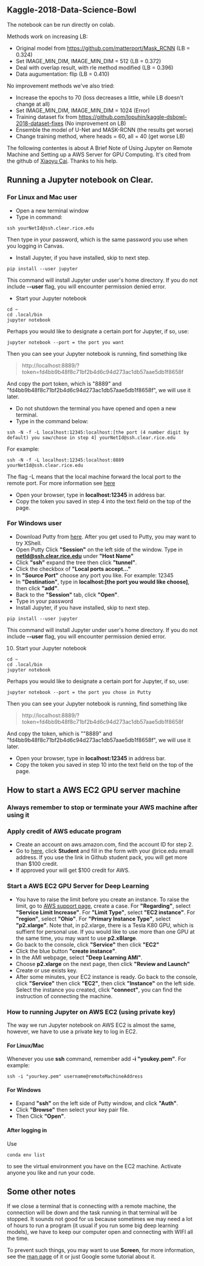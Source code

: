 ## Kaggle-2018-Data-Science-Bowl

The notebook can be run directly on colab.

Methods work on increasing LB:

* Original model from https://github.com/matterport/Mask_RCNN (LB = 0.324)
* Set IMAGE\_MIN\_DIM, IMAGE\_MIN\_DIM = 512 (LB = 0.372)
* Deal with overlap result, with rle method modified (LB = 0.396)
* Data augumentation: flip (LB = 0.410)

No improvement methods we've also tried:

* Increase the epochs to 70 (loss decreases a little, while LB doesn't change at all)
* Set IMAGE\_MIN\_DIM, IMAGE\_MIN\_DIM = 1024 (Error)
* Training dataset fix from https://github.com/lopuhin/kaggle-dsbowl-2018-dataset-fixes (No improvement on LB)
* Ensemble the model of U-Net and MASK-RCNN (the results get worse)
* Change training method, where heads = 60, all = 40 (get worse LB)

The following contentes is about A Brief Note of Using Jupyter on Remote Machine and Setting up a AWS Server for GPU Computing. It's cited from the github of [Xiaoyu Cai][6]. Thanks to his help.

## **Running a Jupyter notebook on Clear.**
### For Linux and Mac user

 * Open a new terminal window
 * Type in command: 
```
ssh yourNetId@ssh.clear.rice.edu
```
Then type in your password, which is the same password you use when you logging in Canvas.
 * Install Jupyter, if you have installed, skip to next step.
```
pip install --user jupyter
```
This command will install Jupyter under user's home directory. If you do not include **--user** flag, you will encounter permission denied error.
 * Start your Jupyter notebook
```
cd ~ 
cd .local/bin
jupyter notebook 
```

Perhaps you would like to designate a certain port for Jupyter, if so, use:

```
jupyter notebook --port = the port you want
```
Then you can see your Jupyter notebook is running, find something like 

>  http://localhost:8889/?token=fd4bb9b48f8c71bf2b4d6c94d273ac1db57aae5db1f8658f

And copy the port token, which is "8889" and "fd4bb9b48f8c71bf2b4d6c94d273ac1db57aae5db1f8658f", we will use it later.

* Do not shutdown the terminal you have opened and open a new terminal.
* Type in the command below:

```
ssh -N -f -L localhost:12345:localhost:[the port (4 number digit by default) you saw/chose in step 4] yourNetId@ssh.clear.rice.edu
```

For example:

```
ssh -N -f -L localhost:12345:localhost:8889 yourNetId@ssh.clear.rice.edu
```

The flag -L means that the local machine forward the local port to the remote port. For more information see [here][1] 

* Open your browser, type in **localhost:12345** in address bar.
* Copy the token you saved in step 4 into the text field on the top of the page.

### For Windows user
* Download Putty from [here][2]. After you get used to Putty, you may want to try XShell.
* Open Putty Click **"Session"** on the left side of the window. Type in **netId@ssh.clear.rice.edu** under **"Host Name"**
* Click **"ssh"** expand the tree then click **"tunnel"**.
* Click the checkbox of **"Local ports accept..."**
* In **"Source Port"** choose any port you like. For example: 12345
* In **"Destination"**, type in **localhost:[the port you would like choose]**, then click **"add"**. 
* Back to the **"Session"** tab, click **"Open"**.
* Type in your password
* Install Jupyter, if you have installed, skip to next step.
```
pip install --user jupyter
```
This command will install Jupyter under user's home directory. If you do not include **--user** flag, you will encounter permission denied error.

10. Start your Jupyter notebook
```
cd ~ 
cd .local/bin
jupyter notebook 
```

Perhaps you would like to designate a certain port for Jupyter, if so, use:

```
jupyter notebook --port = the port you chose in Putty
```
Then you can see your Jupyter notebook is running, find something like 

>  http://localhost:8889/?token=fd4bb9b48f8c71bf2b4d6c94d273ac1db57aae5db1f8658f

And copy the token, which is ""8889" and "fd4bb9b48f8c71bf2b4d6c94d273ac1db57aae5db1f8658f", we will use it later.

* Open your browser, type in **localhost:12345** in address bar.
* Copy the token you saved in step 10 into the text field on the top of the page.

## How to start a AWS EC2 GPU server machine
### Always remember to stop or terminate your AWS machine after using it
### Apply credit of AWS educate program
* Create an account on aws.amazon.com, find the account ID for step 2.
* Go to [here][3], click **Student** and fill in the form with your @rice.edu emaill address. If you use the link in Github student pack, you will get more than \$100 credit.
* If approved your will get \$100 credit for AWS. 

### Start a AWS EC2 GPU Server for Deep Learning
* You have to raise the limit before you create an instance. To raise the limit, go to [AWS support page][4], create a case. For **"Regarding"**, select **"Service Limit Increase"**. For **"Limit Type"**, select **"EC2 instance"**. For **"region"**, select **"Ohio"**. For **"Primary Instance Type"**, select **"p2.xlarge"**. Note that, in p2.xlarge, there is a Tesla K80 GPU, which is suffient for personal use. If you would like to use more than one GPU at the same time, you may want to use **p2.x8large**.
* Go back to the console, click **"Service"** then click **"EC2"**
* Click the blue button **"create instance"**.
* In the AMI webpage, select **"Deep Learning AMI"**.
* Choose **p2.xlarge** on the next page, then click **"Review and Launch"**
* Create or use exists key.
* After some minutes, your EC2 instance is ready. Go back to the console, click **"Service"** then click **"EC2"**, then click **"Instance"** on the left side. Select the instance you created, click **"connect"**, you can find the instruction of connecting the machine.

### How to running Jupyter on AWS EC2 (using private key)
The way we run Jupyter notebook on AWS EC2 is almost the same, however, we have to use a private key to log in EC2. 

#### For Linux/Mac
Whenever you use **ssh** command, remember add **-i "youkey.pem"**. For example:
```
ssh -i "yourkey.pem" username@remoteMachineAddress
```

#### For Windows
* Expand **"ssh"** on the left side of Putty window, and click **"Auth"**.
* Click **"Browse"** then select your key pair file.
* Then Click **"Open"**.

#### After logging in
Use 
```
conda env list
```
to see the virtual environment you have on the EC2 machine. Activate anyone you like and run your code.

## Some other notes
If we close a terminal that is connecting with a remote machine, the connection will be down and the task running in that terminal will be stopped. It sounds not good for us because sometimes we may need a lot of hours to run a program (it usual if you run some big deep learning models), we have to keep our computer open and connecting with WIFI all the time.

To prevent such things, you may want to use **Screen**, for more information, see the [man page][5] of it or just Google some tutorial about it.


  [1]: https://linux.die.net/man/1/ssh
  [2]: https://www.putty.org/
  [3]: https://www.awseducate.com/Registration
  [4]: https://console.aws.amazon.com/support/home
  [5]: https://www.gnu.org/software/screen/manual/screen.html
  [6]: https://github.com/AllenCX/Notes/blob/master/comp540_cloud_note.md